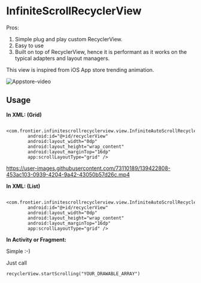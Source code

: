 # InfiniteScrollRecyclerView

Pros:

1. Simple plug and play custom RecyclerView.
2. Easy to use 
3. Built on top of RecyclerView, hence it is performant as it works on the typical adapters and layout managers.

This view is inspired from iOS App store trending animation.


![Appstore-video](https://user-images.githubusercontent.com/73110189/139418008-bf6838f3-c9ce-4959-be99-077c8568b848.gif)


## Usage

**In XML: (Grid)**

```
    <com.frontier.infinitescrollrecyclerview.view.InfiniteAutoScrollRecyclerView
        android:id="@+id/recyclerView"
        android:layout_width="0dp"
        android:layout_height="wrap_content"
        android:layout_marginTop="16dp"
        app:scrollLayoutType="grid" />
```
https://user-images.githubusercontent.com/73110189/139422808-453ac103-0939-4204-9a42-43050b57d26c.mp4


**In XML: (List)**

```
    <com.frontier.infinitescrollrecyclerview.view.InfiniteAutoScrollRecyclerView
        android:id="@+id/recyclerView"
        android:layout_width="0dp"
        android:layout_height="wrap_content"
        android:layout_marginTop="16dp"
        app:scrollLayoutType="grid" />
```
**In Activity or Fragment:**

Simple :-)

Just call

```
recyclerView.startScrolling("YOUR_DRAWABLE_ARRAY")
```    






